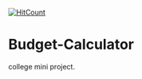 [![HitCount](http://hits.dwyl.com/singhakashkumar/Budget-Calculator.svg)](http://hits.dwyl.com/singhakashkumar/Budget-Calculator)
# Budget-Calculator
college mini project.
